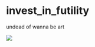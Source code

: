 # invest_in_futility
undead of wanna be art


![](https://github.com/derivative-art/invest_in_futility/actions/workflows/pages-build-deployment/badge.svg)
